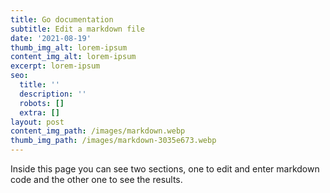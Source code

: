 ```yaml
---
title: Go documentation
subtitle: Edit a markdown file
date: '2021-08-19'
thumb_img_alt: lorem-ipsum
content_img_alt: lorem-ipsum
excerpt: lorem-ipsum
seo:
  title: ''
  description: ''
  robots: []
  extra: []
layout: post
content_img_path: /images/markdown.webp
thumb_img_path: /images/markdown-3035e673.webp
---
```

Inside this page you can see two sections, one to edit and enter markdown code and the other one to see the results.
